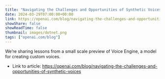 ```yaml
---
title: "Navigating the Challenges and Opportunities of Synthetic Voices"
date: 2024-03-29T07:00:00+00:00
link: https://openai.com/blog/navigating-the-challenges-and-opportunities-of-synthetic-voices
showShare: false
showReadTime: false
thumbnail: images/dotnet.png
tags: ["openai.com/blog"]
---
```

We’re sharing lessons from a small scale preview of Voice Engine, a model for creating custom voices.

- Link to article: https://openai.com/blog/navigating-the-challenges-and-opportunities-of-synthetic-voices